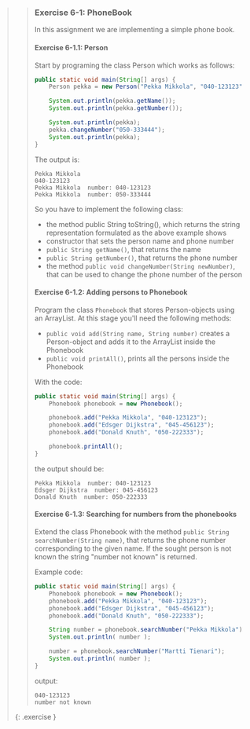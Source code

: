 >> ### Exercise 6-1: PhoneBook
>>
>> In this assignment we are implementing a simple phone book.
>>
>> #### Exercise 6-1.1: Person
>>
>> Start by programing the class Person which works as follows:
>>
>> ```java
>> public static void main(String[] args) {
>>     Person pekka = new Person("Pekka Mikkola", "040-123123");
>>
>>     System.out.println(pekka.getName());
>>     System.out.println(pekka.getNumber());
>>
>>     System.out.println(pekka);
>>     pekka.changeNumber("050-333444");
>>     System.out.println(pekka);
>> }
>> ```
>>
>> The output is:
>>
>> ```output
>> Pekka Mikkola
>> 040-123123
>> Pekka Mikkola  number: 040-123123
>> Pekka Mikkola  number: 050-333444
>> ```
>>
>> So you have to implement the following class:
>>
>> - the method public String toString(), which returns the string representation formulated as the above example shows
>> - constructor that sets the person name and phone number
>> - `public String getName()`, that returns the name
>> - `public String getNumber()`, that returns the phone number
>> - the method `public void changeNumber(String newNumber)`, that can be used to change the phone number of the person
>>
>> #### Exercise 6-1.2: Adding persons to Phonebook
>>
>> Program the class `Phonebook` that stores Person-objects using an ArrayList. At this stage you'll need the following methods:
>>
>> - `public void add(String name, String number)` creates a Person-object and adds it to the ArrayList inside the Phonebook
>> - `public void printAll()`, prints all the persons inside the Phonebook
>>
>> With the code:
>>
>> ```java
>> public static void main(String[] args) {
>>     Phonebook phonebook = new Phonebook();
>>
>>     phonebook.add("Pekka Mikkola", "040-123123");
>>     phonebook.add("Edsger Dijkstra", "045-456123");
>>     phonebook.add("Donald Knuth", "050-222333");
>>
>>     phonebook.printAll();
>> }
>> ```
>>
>> the output should be:
>>
>> ```output
>> Pekka Mikkola  number: 040-123123
>> Edsger Dijkstra  number: 045-456123
>> Donald Knuth  number: 050-222333
>> ```
>>
>> #### Exercise 6-1.3: Searching for numbers from the phonebooks
>>
>> Extend the class Phonebook with the method `public String searchNumber(String name)`, that returns the phone number corresponding to the given name. If the sought person is not known the string "number not known" is returned.
>>
>> Example code:
>>
>> ```java
>> public static void main(String[] args) {
>>     Phonebook phonebook = new Phonebook();
>>     phonebook.add("Pekka Mikkola", "040-123123");
>>     phonebook.add("Edsger Dijkstra", "045-456123");
>>     phonebook.add("Donald Knuth", "050-222333");
>>
>>     String number = phonebook.searchNumber("Pekka Mikkola");
>>     System.out.println( number );
>>
>>     number = phonebook.searchNumber("Martti Tienari");
>>     System.out.println( number );
>> }
>> ```
>>
>> output:
>>
>> ```output
>> 040-123123
>> number not known
>>```
>>
>{: .exercise }